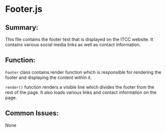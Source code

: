 # Footer.js

## Summary: 
This file contains the footer text that is displayed on the ITCC website. It contains
various social media links as well as contact information.

## Function:
`Footer` class contains render function which is responsible for rendering the footer and displaying the content within it.

`render()` function renders a visible line which divides the footer from the rest of the page. It also loads various links and contact information on the page.

## Common Issues: 
None